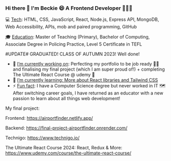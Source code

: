 ### Hi there 👋 I'm Beckie 😄 A Frontend Developer 👨🏼‍💻
 

<!--
**BeckieMorton/BeckieMorton** is a ✨ _special_ ✨ repository because its `README.md` (this file) appears on your GitHub profile. -->

💻 <ins>Tech</ins>: HTML, CSS, JavaScript, React, Node.js, Express API, MongoDB, Web Accessibility, APIs, mob and paired programming, GitHub


🎓 <ins>Education</ins>: Master of Teaching (Primary), Bachelor of Computing, Associate Degree in Policing Practice, Level 5 Certificate in TEFL

#UPDATE# GRADUATED! CLASS OF AUTUMN 2023! Well done!

- 🔭 <ins>I’m currently working on</ins>: Perfecting my portfolio to be job ready 👩‍💻 and finalising my final project (which I am super proud of!) + completing The Ultimate React Course @ udemy 🤩
- 🌱 <ins>I’m currently learning<ins>: More about React libraries and Tailwind CSS
- ⚡ <ins>Fun fact</ins>: I have a Computer Science degree but never worked in IT 🗺️ After switching career goals, I have returned as an educator with a new passion to learn about all things web development!


My final project: 

Frontend: https://airportfinder.netlify.app/

Backend: https://final-project-airportfinder.onrender.com/

Technigo: https://www.technigo.io/
  
The Ultimate React Course 2024: React, Redux & More: https://www.udemy.com/course/the-ultimate-react-course/

